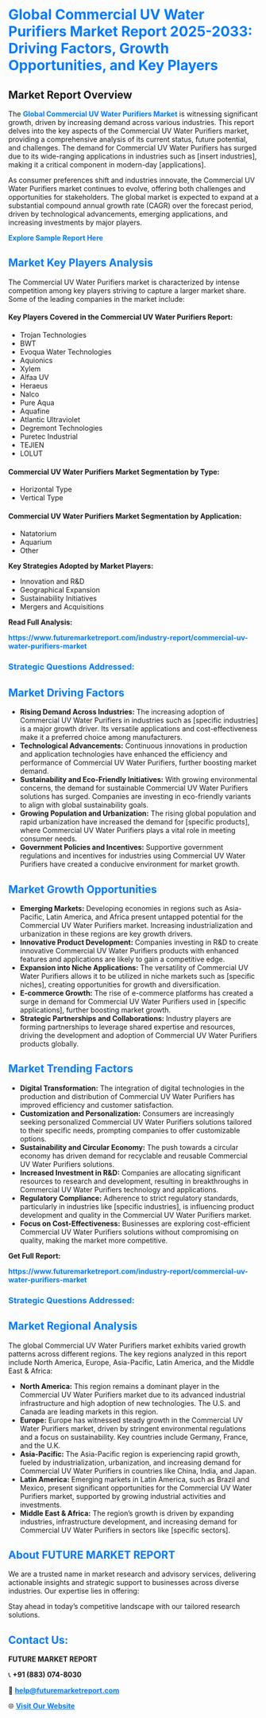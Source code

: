 <h1 style="color: #007BFF;">Global Commercial UV Water Purifiers Market Report 2025-2033: Driving Factors, Growth Opportunities, and Key Players</h1>

<section id="overview">
<h2>Market Report Overview</h2>
<p>The <a href="https://www.futuremarketreport.com/industry-report/commercial-uv-water-purifiers-market" style="color: #007BFF; text-decoration: none;"><strong>Global Commercial UV Water Purifiers Market</strong></a> is witnessing significant growth, driven by increasing demand across various industries. This report delves into the key aspects of the Commercial UV Water Purifiers market, providing a comprehensive analysis of its current status, future potential, and challenges. The demand for Commercial UV Water Purifiers has surged due to its wide-ranging applications in industries such as [insert industries], making it a critical component in modern-day [applications].</p>
<p>As consumer preferences shift and industries innovate, the Commercial UV Water Purifiers market continues to evolve, offering both challenges and opportunities for stakeholders. The global market is expected to expand at a substantial compound annual growth rate (CAGR) over the forecast period, driven by technological advancements, emerging applications, and increasing investments by major players.</p>
</section>

<section id="overview">
<p><a href="https://www.futuremarketreport.com/request-sample/reportId=102393" style="color: #007BFF; text-decoration: none;"><strong>Explore Sample Report Here</strong></a></p>
</section>

<section id="key-players">
<h2 style="color: #007BFF;">Market Key Players Analysis</h2>
<p>The Commercial UV Water Purifiers market is characterized by intense competition among key players striving to capture a larger market share. Some of the leading companies in the market include:</p>
<h4>Key Players Covered in the Commercial UV Water Purifiers Report:</h4>
<ul><li>Trojan Technologies</li><li>BWT</li><li>Evoqua Water Technologies</li><li>Aquionics</li><li>Xylem</li><li>Alfaa UV</li><li>Heraeus</li><li>Nalco</li><li>Pure Aqua</li><li>Aquafine</li><li>Atlantic Ultraviolet</li><li>Degremont Technologies</li><li>Puretec Industrial</li><li>TEJIEN</li><li>LOLUT</li></ul>
<h4>Commercial UV Water Purifiers Market Segmentation by Type:</h4>
<ul><li>Horizontal Type</li><li>Vertical Type</li></ul>

<h4>Commercial UV Water Purifiers Market Segmentation by Application:</h4>
<ul><li>Natatorium</li><li>Aquarium</li><li>Other</li></ul>
<p><strong>Key Strategies Adopted by Market Players:</strong></p>
<ul>
<li>Innovation and R&D</li>
<li>Geographical Expansion</li>
<li>Sustainability Initiatives</li>
<li>Mergers and Acquisitions</li>
</ul>
</section>

<section>
<p><strong>Read Full Analysis: </strong></p><a href="https://www.futuremarketreport.com/industry-report/commercial-uv-water-purifiers-market" style="color: #007BFF; text-decoration: none;"><strong>https://www.futuremarketreport.com/industry-report/commercial-uv-water-purifiers-market</strong></a>
<h3 style="color: #007BFF;">Strategic Questions Addressed:</h3>
</section>

<section id="driving-factors">
<h2 style="color: #007BFF;">Market Driving Factors</h2>
<ul>
<li><strong>Rising Demand Across Industries:</strong> The increasing adoption of Commercial UV Water Purifiers in industries such as [specific industries] is a major growth driver. Its versatile applications and cost-effectiveness make it a preferred choice among manufacturers.</li>
<li><strong>Technological Advancements:</strong> Continuous innovations in production and application technologies have enhanced the efficiency and performance of Commercial UV Water Purifiers, further boosting market demand.</li>
<li><strong>Sustainability and Eco-Friendly Initiatives:</strong> With growing environmental concerns, the demand for sustainable Commercial UV Water Purifiers solutions has surged. Companies are investing in eco-friendly variants to align with global sustainability goals.</li>
<li><strong>Growing Population and Urbanization:</strong> The rising global population and rapid urbanization have increased the demand for [specific products], where Commercial UV Water Purifiers plays a vital role in meeting consumer needs.</li>
<li><strong>Government Policies and Incentives:</strong> Supportive government regulations and incentives for industries using Commercial UV Water Purifiers have created a conducive environment for market growth.</li>
</ul>
</section>

<section id="growth-opportunities">
<h2 style="color: #007BFF;">Market Growth Opportunities</h2>
<ul>
<li><strong>Emerging Markets:</strong> Developing economies in regions such as Asia-Pacific, Latin America, and Africa present untapped potential for the Commercial UV Water Purifiers market. Increasing industrialization and urbanization in these regions are key growth drivers.</li>
<li><strong>Innovative Product Development:</strong> Companies investing in R&D to create innovative Commercial UV Water Purifiers products with enhanced features and applications are likely to gain a competitive edge.</li>
<li><strong>Expansion into Niche Applications:</strong> The versatility of Commercial UV Water Purifiers allows it to be utilized in niche markets such as [specific niches], creating opportunities for growth and diversification.</li>
<li><strong>E-commerce Growth:</strong> The rise of e-commerce platforms has created a surge in demand for Commercial UV Water Purifiers used in [specific applications], further boosting market growth.</li>
<li><strong>Strategic Partnerships and Collaborations:</strong> Industry players are forming partnerships to leverage shared expertise and resources, driving the development and adoption of Commercial UV Water Purifiers products globally.</li>
</ul>
</section>

<section id="trending-factors">
<h2 style="color: #007BFF;">Market Trending Factors</h2>
<ul>
<li><strong>Digital Transformation:</strong> The integration of digital technologies in the production and distribution of Commercial UV Water Purifiers has improved efficiency and customer satisfaction.</li>
<li><strong>Customization and Personalization:</strong> Consumers are increasingly seeking personalized Commercial UV Water Purifiers solutions tailored to their specific needs, prompting companies to offer customizable options.</li>
<li><strong>Sustainability and Circular Economy:</strong> The push towards a circular economy has driven demand for recyclable and reusable Commercial UV Water Purifiers solutions.</li>
<li><strong>Increased Investment in R&D:</strong> Companies are allocating significant resources to research and development, resulting in breakthroughs in Commercial UV Water Purifiers technology and applications.</li>
<li><strong>Regulatory Compliance:</strong> Adherence to strict regulatory standards, particularly in industries like [specific industries], is influencing product development and quality in the Commercial UV Water Purifiers market.</li>
<li><strong>Focus on Cost-Effectiveness:</strong> Businesses are exploring cost-efficient Commercial UV Water Purifiers solutions without compromising on quality, making the market more competitive.</li>
</ul>
</section>

<section>
<p><strong>Get Full Report: </strong></p><a href="https://www.futuremarketreport.com/industry-report/commercial-uv-water-purifiers-market" style="color: #007BFF; text-decoration: none;"><strong>https://www.futuremarketreport.com/industry-report/commercial-uv-water-purifiers-market</strong></a>
<h3 style="color: #007BFF;">Strategic Questions Addressed:</h3>
</section>


<section id="regional-analysis">
<h2 style="color: #007BFF;">Market Regional Analysis</h2>
<p>The global Commercial UV Water Purifiers market exhibits varied growth patterns across different regions. The key regions analyzed in this report include North America, Europe, Asia-Pacific, Latin America, and the Middle East & Africa:</p>
<ul>
<li><strong>North America:</strong> This region remains a dominant player in the Commercial UV Water Purifiers market due to its advanced industrial infrastructure and high adoption of new technologies. The U.S. and Canada are leading markets in this region.</li>
<li><strong>Europe:</strong> Europe has witnessed steady growth in the Commercial UV Water Purifiers market, driven by stringent environmental regulations and a focus on sustainability. Key countries include Germany, France, and the U.K.</li>
<li><strong>Asia-Pacific:</strong> The Asia-Pacific region is experiencing rapid growth, fueled by industrialization, urbanization, and increasing demand for Commercial UV Water Purifiers in countries like China, India, and Japan.</li>
<li><strong>Latin America:</strong> Emerging markets in Latin America, such as Brazil and Mexico, present significant opportunities for the Commercial UV Water Purifiers market, supported by growing industrial activities and investments.</li>
<li><strong>Middle East & Africa:</strong> The region’s growth is driven by expanding industries, infrastructure development, and increasing demand for Commercial UV Water Purifiers in sectors like [specific sectors].</li>
</ul>
</section>

<footer>
<h2 style="color: #007BFF;">About FUTURE MARKET REPORT</h2>
<p>We are a trusted name in market research and advisory services, delivering actionable insights and strategic support to businesses across diverse industries. Our expertise lies in offering:</p>

<p>Stay ahead in today’s competitive landscape with our tailored research solutions.</p>

<h2 style="color: #007BFF;">Contact Us:</h2>
<p><strong>FUTURE MARKET REPORT</strong></p>
<p>📞 <strong>+91 (883) 074-8030</strong></p>
<p>📧 <strong><a href="mailto:help@futuremarketreport.com" style="color: #007BFF;">help@futuremarketreport.com</a></strong></p>
<p>🌐 <strong><a href="https://www.futuremarketreport.com/" style="color: #007BFF;">Visit Our Website</a></strong></p>
</footer>